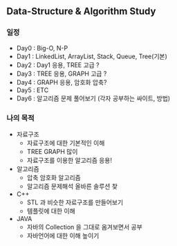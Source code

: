 ## Data-Structure & Algorithm Study

### 일정
- Day0 : Big-O, N-P
- Day1 : LinkedList, ArrayList, Stack, Queue, Tree(기본)
- Day2 : Day1 응용, TREE 고급 ?
- Day3 : TREE 응용, GRAPH 고급 ?
- Day4 : GRAPH 응용, 암호화 압축?
- Day5 : ETC
- Day6 : 알고리즘 문제 풀어보기 (각자 공부하는 싸이트, 방법)

### 나의 목적
- 자료구조
  - 자료구조에 대한 기본적인 이해
  - TREE GRAPH 많이
  - 자료구조를 이용한 알고리즘 응용!
- 알고리즘
  - 압축 암호화 알고리즘
  - 알고리즘 문제해석 올바른 솔루션 찾
- C++
  - STL 과 비슷한 자료구조를 만들어보기
  - 템플릿에 대한 이해
- JAVA
  - 자바의 Collection 을 그대로 옴겨보면서 공부
  - 자바언어에 대한 이해 높이기

